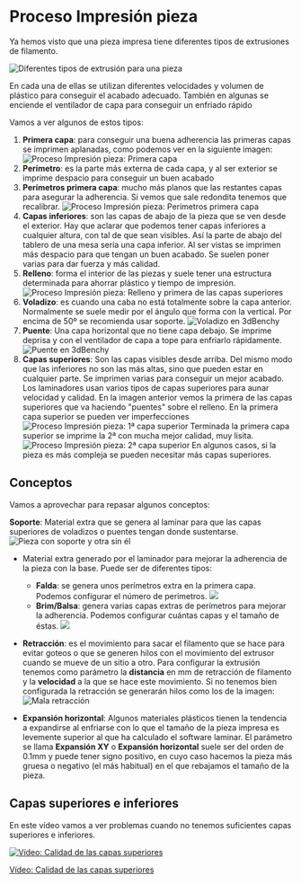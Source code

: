 # Proceso Impresión pieza

Ya hemos visto que una pieza impresa tiene diferentes tipos de extrusiones de filamento. 

![Diferentes tipos de extrusión para una pieza](./images/TiposExtrusion3dBenchy.png)

En cada una de ellas se utilizan diferentes velocidades y volumen de plástico para conseguir el acabado adecuado. También en algunas se enciende el ventilador de capa para conseguir un enfriado rápido

Vamos a ver algunos de estos tipos:

1. **Primera capa**: para conseguir una buena adherencia las primeras capas se imprimen aplanadas, como podemos ver en la siguiente imagen:
![Proceso Impresión pieza: Primera capa ](./images/3dPieza_2.jpg)
2. **Perímetro**: es la parte más externa de cada capa, y al ser exterior se imprime despacio para conseguir un buen acabado
3. **Perímetros primera capa**: mucho más planos que las restantes capas para asegurar la adherencia. Si vemos que sale redondita tenemos que recalibrar.
![Proceso Impresión pieza: Perímetros primera capa](./images/3dPieza_1.jpg)
4. **Capas inferiores**: son las capas de abajo de la pieza que se ven desde el exterior. Hay que aclarar que podemos tener capas inferiores a cualquier altura, con tal de que sean visibles. Así la parte de abajo del tablero de una mesa sería una capa inferior. Al ser vistas se imprimen más despacio para que tengan un buen acabado. Se suelen poner varias para dar fuerza y más calidad.
5. **Relleno**: forma el interior de las piezas y suele tener una estructura determinada para ahorrar plástico y tiempo de impresión.
![Proceso Impresión pieza: Relleno y primera de las capas superiores ](./images/3dPieza_5.jpg)
6. **Voladizo**: es cuando una caba no está totalmente sobre la capa anterior. Normalmente se suele medir por el ángulo que forma con la vertical. Por encima de 50º se recomienda usar soporte.
![Voladizo en 3dBenchy](./images/Voladizo_3dBenchy.png)
7. **Puente**: Una capa horizontal que no tiene capa debajo. Se imprime deprisa y con el ventilador de capa a tope para enfriarlo rápidamente.
![Puente en 3dBenchy](./images/Puente3dBenchy.png)
8. **Capas superiores**: Son las capas visibles desde arriba. Del mismo modo que las inferiores no son las más altas, sino que pueden estar en cualquier parte. Se imprimen varias para conseguir un mejor acabado. Los laminadores usan varios tipos de capas superiores para aunar velocidad y calidad. En la imagen anterior vemos la primera de las capas superiores que va haciendo "puentes" sobre el relleno. En la primera capa superior se pueden ver imperfecciones
![Proceso Impresión pieza: 1ª capa superior](./images/3dPieza_6.jpg)
Terminada la primera capa superior se imprime la 2ª con mucha mejor calidad, muy lisita.
![Proceso Impresión pieza: 2ª capa superior](./images/3dPieza_7.jpg)
En algunos casos, si la pieza es más compleja se pueden necesitar más capas superiores.


## Conceptos

Vamos a aprovechar para repasar algunos conceptos:


**Soporte**: Material extra que se genera al laminar para que las capas superiores de voladizos o puentes tengan donde sustentarse.
![Pieza con soporte y otra sin él](./images/Soporte_AmongUS.png)

* Material extra generado por el laminador para mejorar la adherencia de la pieza con la base. Puede ser de diferentes tipos:
    * **Falda**: se genera unos perímetros extra en la primera capa. Podemos configurar el número de perímetros.
    ![](./images/falda_amongUS.png)    
    * **Brim/Balsa**: genera varias capas extras de perímetros para mejorar la adherencia. Podemos configurar cuántas capas y el tamaño de éstas.
    ![](./images/balsa_AmongUS.png)


* **Retracción**: es el movimiento para sacar el filamento que se hace para evitar goteos o que se generen hilos con el movimiento del extrusor cuando se mueve de un sitio a otro. Para configurar la extrusión tenemos como parámetro la **distancia** en mm de retracción de filamento y la **velocidad** a la que se hace este movimiento. Si no tenemos bien configurada la retracción se generarán hilos como los de la imagen:
![Mala retracción](./images/MalaRetraccion.png)

* **Expansión horizontal**: Algunos materiales plásticos tienen la tendencia a expandirse al enfriarse con lo que el tamaño de la pieza impresa es levemente superior al que ha calculado el software laminar. El parámetro se llama **Expansión XY** o **Expansión horizontal** suele ser del orden de 0.1mm y puede tener signo positivo, en cuyo caso hacemos la pieza más gruesa o negativo (el más habitual) en el que rebajamos el tamaño de la pieza.

## Capas superiores e inferiores

En este vídeo vamos a ver problemas cuando no tenemos suficientes capas superiores e inferiores.

[![Vídeo: Calidad de las capas superiores](https://img.youtube.com/vi/kb7x8JF50N0/0.jpg)](https://drive.google.com/file/d/162UCOAhJpprlGXIQ7bDplaLy4nFF1YWB/view?usp=sharing)

[Vídeo: Calidad de las capas superiores](https://drive.google.com/file/d/162UCOAhJpprlGXIQ7bDplaLy4nFF1YWB/view?usp=sharing)


